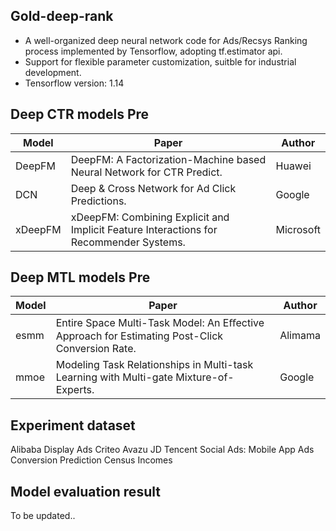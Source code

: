 ## Gold-deep-rank 
* A well-organized deep neural network code for Ads/Recsys Ranking process implemented by Tensorflow, adopting tf.estimator api.
* Support for flexible parameter customization, suitble for industrial development.
* Tensorflow version: 1.14

## Deep CTR models Pre

|Model|Paper|Author|
|----| ---- |----|
|DeepFM|DeepFM: A Factorization-Machine based Neural Network for CTR Predict.|Huawei|
|DCN|Deep & Cross Network for Ad Click Predictions.|Google|
|xDeepFM|xDeepFM: Combining Explicit and Implicit Feature Interactions for Recommender Systems.|Microsoft|

## Deep MTL models Pre 

|Model|Paper|Author|
|----| ---- |----|
|esmm|Entire Space Multi-Task Model: An Eﬀective Approach for Estimating Post-Click Conversion Rate.|Alimama|
|mmoe|Modeling Task Relationships in Multi-task Learning with Multi-gate Mixture-of-Experts.|Google|

## Experiment dataset
Alibaba Display Ads
Criteo
Avazu
JD
Tencent Social Ads: Mobile App Ads Conversion Prediction
Census Incomes

## Model evaluation result
To be updated..

